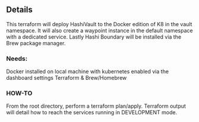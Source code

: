 ## Details
  This terraform will deploy HashiVault to the Docker edition of K8 in the vault namespace. It will also create a waypoint instance in the default namespace with a dedicated service. Lastly Hashi Boundary will be installed via the Brew package manager.

### Needs: 
  Docker installed on local machine with kubernetes enabled via the dashboard settings
  Terraform & Brew/Homebrew

### HOW-TO
  From the root directory, perform a terraform plan/apply. 
  Terraform output will detail how to reach the services running in DEVELOPMENT mode. 
